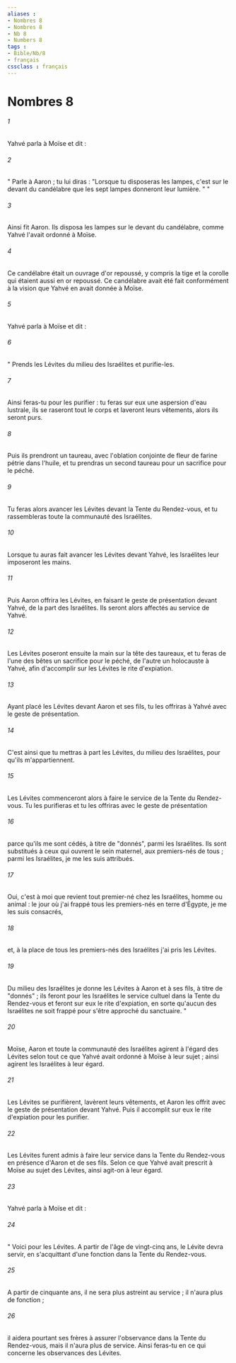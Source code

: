 ```yaml
---
aliases : 
- Nombres 8
- Nombres 8
- Nb 8
- Numbers 8
tags : 
- Bible/Nb/8
- français
cssclass : français
---
```


# Nombres 8

###### 1
Yahvé parla à Moïse et dit :
###### 2
" Parle à Aaron ; tu lui diras : "Lorsque tu disposeras les lampes, c'est sur le devant du candélabre que les sept lampes donneront leur lumière. " "
###### 3
Ainsi fit Aaron. Ils disposa les lampes sur le devant du candélabre, comme Yahvé l'avait ordonné à Moïse. 
###### 4
Ce candélabre était un ouvrage d'or repoussé, y compris la tige et la corolle qui étaient aussi en or repoussé. Ce candélabre avait été fait conformément à la vision que Yahvé en avait donnée à Moïse. 
###### 5
Yahvé parla à Moïse et dit : 
###### 6
" Prends les Lévites du milieu des Israélites et purifie-les. 
###### 7
Ainsi feras-tu pour les purifier : tu feras sur eux une aspersion d'eau lustrale, ils se raseront tout le corps et laveront leurs vêtements, alors ils seront purs. 
###### 8
Puis ils prendront un taureau, avec l'oblation conjointe de fleur de farine pétrie dans l'huile, et tu prendras un second taureau pour un sacrifice pour le péché. 
###### 9
Tu feras alors avancer les Lévites devant la Tente du Rendez-vous, et tu rassembleras toute la communauté des Israélites. 
###### 10
Lorsque tu auras fait avancer les Lévites devant Yahvé, les Israélites leur imposeront les mains. 
###### 11
Puis Aaron offrira les Lévites, en faisant le geste de présentation devant Yahvé, de la part des Israélites. Ils seront alors affectés au service de Yahvé. 
###### 12
Les Lévites poseront ensuite la main sur la tête des taureaux, et tu feras de l'une des bêtes un sacrifice pour le péché, de l'autre un holocauste à Yahvé, afin d'accomplir sur les Lévites le rite d'expiation. 
###### 13
Ayant placé les Lévites devant Aaron et ses fils, tu les offriras à Yahvé avec le geste de présentation. 
###### 14
C'est ainsi que tu mettras à part les Lévites, du milieu des Israélites, pour qu'ils m'appartiennent. 
###### 15
Les Lévites commenceront alors à faire le service de la Tente du Rendez-vous. Tu les purifieras et tu les offriras avec le geste de présentation 
###### 16
parce qu'ils me sont cédés, à titre de "donnés", parmi les Israélites. Ils sont substitués à ceux qui ouvrent le sein maternel, aux premiers-nés de tous ; parmi les Israélites, je me les suis attribués. 
###### 17
Oui, c'est à moi que revient tout premier-né chez les Israélites, homme ou animal : le jour où j'ai frappé tous les premiers-nés en terre d'Égypte, je me les suis consacrés, 
###### 18
et, à la place de tous les premiers-nés des Israélites j'ai pris les Lévites. 
###### 19
Du milieu des Israélites je donne les Lévites à Aaron et à ses fils, à titre de "donnés" ; ils feront pour les Israélites le service cultuel dans la Tente du Rendez-vous et feront sur eux le rite d'expiation, en sorte qu'aucun des Israélites ne soit frappé pour s'être approché du sanctuaire. "
###### 20
Moïse, Aaron et toute la communauté des Israélites agirent à l'égard des Lévites selon tout ce que Yahvé avait ordonné à Moïse à leur sujet ; ainsi agirent les Israélites à leur égard. 
###### 21
Les Lévites se purifièrent, lavèrent leurs vêtements, et Aaron les offrit avec le geste de présentation devant Yahvé. Puis il accomplit sur eux le rite d'expiation pour les purifier. 
###### 22
Les Lévites furent admis à faire leur service dans la Tente du Rendez-vous en présence d'Aaron et de ses fils. Selon ce que Yahvé avait prescrit à Moïse au sujet des Lévites, ainsi agit-on à leur égard. 
###### 23
Yahvé parla à Moïse et dit :
###### 24
" Voici pour les Lévites. A partir de l'âge de vingt-cinq ans, le Lévite devra servir, en s'acquittant d'une fonction dans la Tente du Rendez-vous. 
###### 25
A partir de cinquante ans, il ne sera plus astreint au service ; il n'aura plus de fonction ; 
###### 26
il aidera pourtant ses frères à assurer l'observance dans la Tente du Rendez-vous, mais il n'aura plus de service. Ainsi feras-tu en ce qui concerne les observances des Lévites. 
